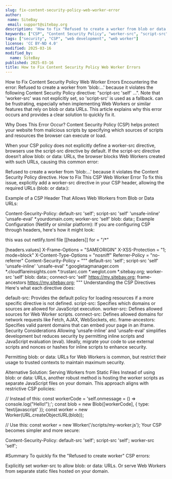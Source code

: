```yaml
---
slug: fix-content-security-policy-web-worker-error
author:
 name: SiteBay 
 email: support@sitebay.org
description: 'How to fix "Refused to create a worker from blob or data URL" Content Security Policy errors'
keywords: ["CSP", "Content Security Policy", "worker-src", "script-src", "web worker", "blob url", "data url"]
tags: ["security", "CSP", "web development", "web worker"]
license: 'CC BY-ND 4.0'
modified: 2025-03-16
modified_by: 
  name: SiteBay
published: 2025-03-16 
title: How to Fix Content Security Policy Web Worker Errors
---
```


How to Fix Content Security Policy Web Worker Errors
Encountering the error:
Refused to create a worker from 'blob:...' because it violates the following Content Security Policy directive: "script-src 'self' ...". Note that 'worker-src' was not explicitly set, so 'script-src' is used as a fallback.
can be frustrating, especially when implementing Web Workers or similar features that rely on blob or data URLs. This article explains why this error occurs and provides a clear solution to quickly fix it.

Why Does This Error Occur?
Content Security Policy (CSP) helps protect your website from malicious scripts by specifying which sources of scripts and resources the browser can execute or load.

When your CSP policy does not explicitly define a worker-src directive, browsers use the script-src directive by default. If the script-src directive doesn’t allow blob: or data: URLs, the browser blocks Web Workers created with such URLs, causing this common error:


Refused to create a worker from 'blob:...' because it violates the Content Security Policy directive.
How to Fix This CSP Web Worker Error
To fix this issue, explicitly add a worker-src directive in your CSP header, allowing the required URLs (blob: or data:):

Example of a CSP Header That Allows Web Workers from Blob or Data URLs:

Content-Security-Policy:
  default-src 'self';
  script-src 'self' 'unsafe-inline' 'unsafe-eval' *.yourdomain.com;
  worker-src 'self' blob: data:;
Example Configuration (Netlify or similar platform):
If you are configuring CSP through headers, here's how it might look:

this was out netlify.toml file
[[headers]]
  for = "/*"

  [headers.values]
    X-Frame-Options = "SAMEORIGIN"
    X-XSS-Protection = "1; mode=block"
    X-Content-Type-Options = "nosniff"
    Referrer-Policy = "no-referrer"
    Content-Security-Policy = """
      default-src 'self';
      script-src 'self' 'unsafe-inline' 'unsafe-eval' *.googletagmanager.com *.cloudflareinsights.com *.trustarc.com *.weglot.com *.sitebay.org;
      worker-src 'self' blob: data:;
      connect-src 'self' https://my.sitebay.org;
      frame-ancestors https://my.sitebay.org;
    """
Understanding the CSP Directives
Here's what each directive does:

default-src: Provides the default policy for loading resources if a more specific directive is not defined.
script-src: Specifies which domains or sources are allowed for JavaScript execution.
worker-src: Defines allowed sources for Web Worker scripts.
connect-src: Defines allowed domains for network requests like Fetch, AJAX, WebSockets, etc.
frame-ancestors: Specifies valid parent domains that can embed your page in an iframe.
Security Considerations
Allowing 'unsafe-inline' and 'unsafe-eval' simplifies development but reduces security by permitting inline scripts and JavaScript evaluation (eval). Ideally, migrate your code to use external scripts and nonces or hashes for inline scripts to enhance security.

Permitting blob: or data: URLs for Web Workers is common, but restrict their usage to trusted contexts to maintain maximum security.

Alternative Solution: Serving Workers from Static Files
Instead of using blob: or data: URLs, another robust method is hosting the worker scripts as separate JavaScript files on your domain. This approach aligns with restrictive CSP policies:


// Instead of this:
const workerCode = 'self.onmessage = () => console.log("Hello!");';
const blob = new Blob([workerCode], { type: 'text/javascript' });
const worker = new Worker(URL.createObjectURL(blob));

// Use this:
const worker = new Worker('/scripts/my-worker.js');
Your CSP becomes simpler and more secure:

Content-Security-Policy:
  default-src 'self';
  script-src 'self';
  worker-src 'self';

#Summary
To quickly fix the "Refused to create worker" CSP errors:

Explicitly set worker-src to allow blob: or data: URLs.
Or serve Web Workers from separate static files hosted on your domain.
